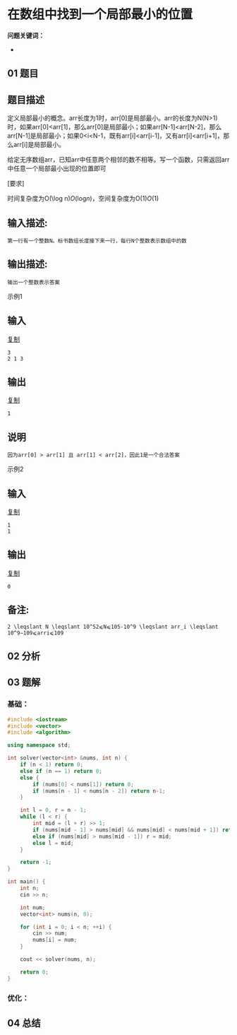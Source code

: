 # 在数组中找到一个局部最小的位置
**问题关键词：**

- 

## 01 题目

## 题目描述

定义局部最小的概念。arr长度为1时，arr[0]是局部最小。arr的长度为N(N>1)时，如果arr[0]<arr[1]，那么arr[0]是局部最小；如果arr[N-1]<arr[N-2]，那么arr[N-1]是局部最小；如果0<i<N-1，既有arr[i]<arr[i-1]，又有arr[i]<arr[i+1]，那么arr[i]是局部最小。

给定无序数组arr，已知arr中任意两个相邻的数不相等。写一个函数，只需返回arr中任意一个局部最小出现的位置即可

[要求]

时间复杂度为O(\log n)*O*(log*n*)，空间复杂度为O(1)*O*(1)



## 输入描述:

```
第一行有一个整数N。标书数组长度接下来一行，每行N个整数表示数组中的数
```

## 输出描述:

```
输出一个整数表示答案
```

示例1

## 输入

[复制](javascript:void(0);)

```
3
2 1 3
```

## 输出

[复制](javascript:void(0);)

```
1
```

## 说明

```
因为arr[0] > arr[1] 且 arr[1] < arr[2]，因此1是一个合法答案
```

示例2

## 输入

[复制](javascript:void(0);)

```
1
1
```

## 输出

[复制](javascript:void(0);)

```
0
```

## 备注:

```
2 \leqslant N \leqslant 10^52⩽N⩽105-10^9 \leqslant arr_i \leqslant 10^9−109⩽arri⩽109
```

## 02 分析



## 03 题解

### 基础：

```c++
#include <iostream>
#include <vector>
#include <algorithm>

using namespace std;

int solver(vector<int> &nums, int n) {
    if (n < 1) return 0;
    else if (n == 1) return 0;
    else {
        if (nums[0] < nums[1]) return 0;
        if (nums[n - 1] < nums[n - 2]) return n-1;
    }

    int l = 0, r = n - 1;
    while (l < r) {
        int mid = (l + r) >> 1;
        if (nums[mid - 1] > nums[mid] && nums[mid] < nums[mid + 1]) return mid;
        else if (nums[mid] > nums[mid - 1]) r = mid;
        else l = mid;
    }

    return -1;
}

int main() {
    int n;
    cin >> n;

    int num;
    vector<int> nums(n, 0);

    for (int i = 0; i < n; ++i) {
        cin >> num;
        nums[i] = num;
    }

    cout << solver(nums, n);

    return 0;
}

```



### 优化：



## 04 总结

